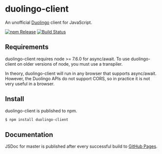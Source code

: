 # duolingo-client

An unofficial [Duolingo](https://www.duolingo.com) client for JavaScript.

[![npm Release](https://img.shields.io/npm/v/duolingo-client.svg?style=flat)](https://www.npmjs.com/package/duolingo-client)
[![Build Status](https://travis-ci.com/okorz001/duolingo-client.svg?branch=master)](https://travis-ci.com/okorz001/duolingo-client)

## Requirements

duolingo-client requires node >= 7.6.0 for async/await. To use
duolingo-client on older versions of node, you must use a transpiler.

In theory, duolingo-client will run in any browser that supports
async/await. However, the Duolingo APIs do not support CORS, so in practice
it is not very useful in a browser.

## Install

duolingo-client is published to npm.

```sh
$ npm install duolingo-client
```

## Documentation

JSDoc for master is published after every successful build to
[GitHub Pages](https://okorz001.github.io/duolingo-client/).
